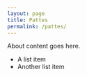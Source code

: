 ```yaml
---
layout: page
title: Pattes
permalink: /pattes/
---
```


About content goes here.

- A list item
- Another list item